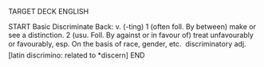 TARGET DECK
ENGLISH

START
Basic
Discriminate
Back: v. (-ting) 1 (often foll. By between) make or see a distinction. 2 (usu. Foll. By against or in favour of) treat unfavourably or favourably, esp. On the basis of race, gender, etc.  discriminatory adj. [latin discrimino: related to *discern]
END
